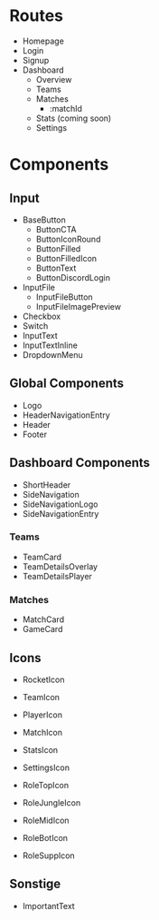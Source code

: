 # Routes

- Homepage
- Login
- Signup
- Dashboard
	- Overview
	- Teams
	- Matches
		- :matchId
	- Stats (coming soon)
	- Settings
 
# Components

## Input
- BaseButton
	- ButtonCTA
	- ButtonIconRound
	- ButtonFilled
	- ButtonFilledIcon
	- ButtonText
	- ButtonDiscordLogin
- InputFile
	- InputFileButton
	- InputFileImagePreview
- Checkbox
- Switch
- InputText
- InputTextInline
- DropdownMenu

## Global Components
- Logo
- HeaderNavigationEntry
- Header
- Footer

## Dashboard Components

- ShortHeader
- SideNavigation
- SideNavigationLogo
- SideNavigationEntry

### Teams
- TeamCard
- TeamDetailsOverlay
- TeamDetailsPlayer

### Matches
- MatchCard
- GameCard

## Icons
- RocketIcon
- TeamIcon
- PlayerIcon
- MatchIcon
- StatsIcon
- SettingsIcon

- RoleTopIcon
- RoleJungleIcon
- RoleMidIcon
- RoleBotIcon
- RoleSuppIcon

## Sonstige
- ImportantText